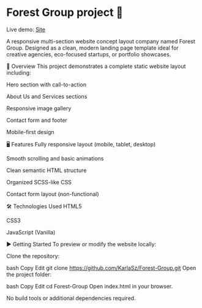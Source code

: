 # Forest Group project 🌲
Live demo: [Site](https://karlasz.github.io/Forest-Group/index)

A responsive multi-section website concept layout company named Forest Group. Designed as a clean, modern landing page template ideal for creative agencies, eco-focused startups, or portfolio showcases.

🌿 Overview
This project demonstrates a complete static website layout including:

Hero section with call-to-action

About Us and Services sections

Responsive image gallery

Contact form and footer

Mobile-first design

🖥️ Features
Fully responsive layout (mobile, tablet, desktop)

Smooth scrolling and basic animations

Clean semantic HTML structure

Organized SCSS-like CSS

Contact form layout (non-functional)

🛠 Technologies Used
HTML5

CSS3

JavaScript (Vanilla)

▶️ Getting Started
To preview or modify the website locally:

Clone the repository:

bash
Copy
Edit
git clone https://github.com/KarlaSz/Forest-Group.git
Open the project folder:

bash
Copy
Edit
cd Forest-Group
Open index.html in your browser.

No build tools or additional dependencies required.
